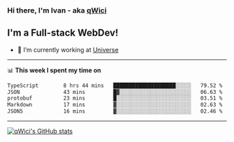 ### Hi there, I'm Ivan - aka [qWici][website]

## I'm a Full-stack WebDev!
- 🔭 I’m currently working at [Universe][universe]

---

📊 **This week I spent my time on**
<!--START_SECTION:waka-->

```txt
TypeScript        8 hrs 44 mins   ████████████████████░░░░░   79.52 %
JSON              43 mins         █▓░░░░░░░░░░░░░░░░░░░░░░░   06.63 %
protobuf          23 mins         █░░░░░░░░░░░░░░░░░░░░░░░░   03.51 %
Markdown          17 mins         ▓░░░░░░░░░░░░░░░░░░░░░░░░   02.63 %
JSON5             16 mins         ▓░░░░░░░░░░░░░░░░░░░░░░░░   02.46 %
```

<!--END_SECTION:waka-->

---

[![qWici's GitHub stats](https://github-readme-stats.vercel.app/api?username=qWici)](https://github.com/qWici/github-readme-stats)

[website]: https://devkucher.com
[twitter]: https://twitter.com/KucherDev
[linkedin]: https://www.linkedin.com/in/ivankucher
[universe]: https://universeapps.limited
